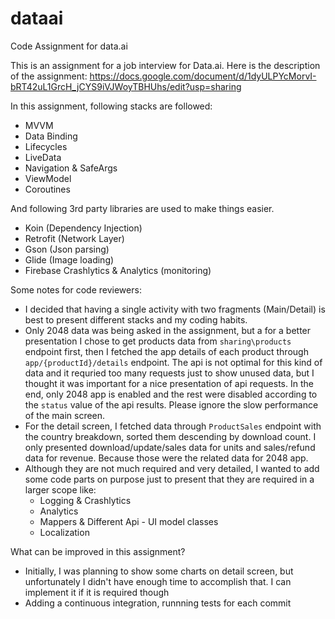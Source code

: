 # dataai
Code Assignment for data.ai

This is an assignment for a job interview for Data.ai. Here is the description of the assignment:
https://docs.google.com/document/d/1dyULPYcMorvI-bRT42uL1GrcH_jCYS9iVJWoyTBHUhs/edit?usp=sharing

In this assignment, following stacks are followed:

- MVVM
- Data Binding
- Lifecycles
- LiveData
- Navigation & SafeArgs
- ViewModel
- Coroutines

And following 3rd party libraries are used to make things easier.
- Koin (Dependency Injection)
- Retrofit (Network Layer)
- Gson (Json parsing)
- Glide (Image loading)
- Firebase Crashlytics & Analytics (monitoring)

Some notes for code reviewers:
- I decided that having a single activity with two fragments (Main/Detail) is best to present different stacks and my coding habits.
- Only 2048 data was being asked in the assignment, but a for a better presentation I chose to get products data from `sharing\products` endpoint first, then I fetched the app details of each product through `app/{productId}/details` endpoint. The api is not optimal for this kind of data and it requried too many requests just to show unused data, but I thought it was important for a nice presentation of api requests. In the end, only 2048 app is enabled and the rest were disabled according to the `status` value of the api results. Please ignore the slow performance of the main screen.
- For the detail screen, I fetched data through `ProductSales` endpoint with the country breakdown, sorted them descending by download count. I only presented download/update/sales data for units and sales/refund data for revenue. Because those were the related data for 2048 app.
- Although they are not much required and very detailed, I wanted to add some code parts on purpose just to present that they are required in a larger scope like:
  - Logging & Crashlytics
  - Analytics
  - Mappers & Different Api - UI model classes
  - Localization


What can be improved in this assignment?
- Initially, I was planning to show some charts on detail screen, but unfortunately I didn't have enough time to accomplish that. I can implement it if it is required though
- Adding a continuous integration, runnning tests for each commit


